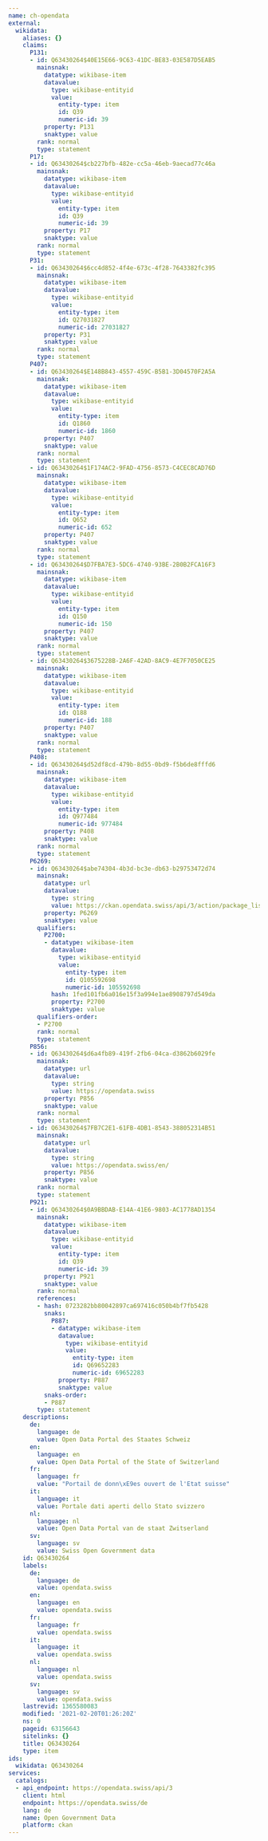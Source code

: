 ```yaml
---
name: ch-opendata
external:
  wikidata:
    aliases: {}
    claims:
      P131:
      - id: Q63430264$40E15E66-9C63-41DC-BE83-03E587D5EAB5
        mainsnak:
          datatype: wikibase-item
          datavalue:
            type: wikibase-entityid
            value:
              entity-type: item
              id: Q39
              numeric-id: 39
          property: P131
          snaktype: value
        rank: normal
        type: statement
      P17:
      - id: Q63430264$cb227bfb-482e-cc5a-46eb-9aecad77c46a
        mainsnak:
          datatype: wikibase-item
          datavalue:
            type: wikibase-entityid
            value:
              entity-type: item
              id: Q39
              numeric-id: 39
          property: P17
          snaktype: value
        rank: normal
        type: statement
      P31:
      - id: Q63430264$6cc4d852-4f4e-673c-4f28-7643382fc395
        mainsnak:
          datatype: wikibase-item
          datavalue:
            type: wikibase-entityid
            value:
              entity-type: item
              id: Q27031827
              numeric-id: 27031827
          property: P31
          snaktype: value
        rank: normal
        type: statement
      P407:
      - id: Q63430264$E148B843-4557-459C-B5B1-3D04570F2A5A
        mainsnak:
          datatype: wikibase-item
          datavalue:
            type: wikibase-entityid
            value:
              entity-type: item
              id: Q1860
              numeric-id: 1860
          property: P407
          snaktype: value
        rank: normal
        type: statement
      - id: Q63430264$1F174AC2-9FAD-4756-8573-C4CEC8CAD76D
        mainsnak:
          datatype: wikibase-item
          datavalue:
            type: wikibase-entityid
            value:
              entity-type: item
              id: Q652
              numeric-id: 652
          property: P407
          snaktype: value
        rank: normal
        type: statement
      - id: Q63430264$D7FBA7E3-5DC6-4740-93BE-2B0B2FCA16F3
        mainsnak:
          datatype: wikibase-item
          datavalue:
            type: wikibase-entityid
            value:
              entity-type: item
              id: Q150
              numeric-id: 150
          property: P407
          snaktype: value
        rank: normal
        type: statement
      - id: Q63430264$3675228B-2A6F-42AD-8AC9-4E7F7050CE25
        mainsnak:
          datatype: wikibase-item
          datavalue:
            type: wikibase-entityid
            value:
              entity-type: item
              id: Q188
              numeric-id: 188
          property: P407
          snaktype: value
        rank: normal
        type: statement
      P408:
      - id: Q63430264$d52df8cd-479b-8d55-0bd9-f5b6de8fffd6
        mainsnak:
          datatype: wikibase-item
          datavalue:
            type: wikibase-entityid
            value:
              entity-type: item
              id: Q977484
              numeric-id: 977484
          property: P408
          snaktype: value
        rank: normal
        type: statement
      P6269:
      - id: Q63430264$abe74304-4b3d-bc3e-db63-b29753472d74
        mainsnak:
          datatype: url
          datavalue:
            type: string
            value: https://ckan.opendata.swiss/api/3/action/package_list
          property: P6269
          snaktype: value
        qualifiers:
          P2700:
          - datatype: wikibase-item
            datavalue:
              type: wikibase-entityid
              value:
                entity-type: item
                id: Q105592698
                numeric-id: 105592698
            hash: 1fed101fb6a016e15f3a994e1ae8908797d549da
            property: P2700
            snaktype: value
        qualifiers-order:
        - P2700
        rank: normal
        type: statement
      P856:
      - id: Q63430264$d6a4fb89-419f-2fb6-04ca-d3862b6029fe
        mainsnak:
          datatype: url
          datavalue:
            type: string
            value: https://opendata.swiss
          property: P856
          snaktype: value
        rank: normal
        type: statement
      - id: Q63430264$7FB7C2E1-61FB-4DB1-8543-388052314B51
        mainsnak:
          datatype: url
          datavalue:
            type: string
            value: https://opendata.swiss/en/
          property: P856
          snaktype: value
        rank: normal
        type: statement
      P921:
      - id: Q63430264$0A9BBDAB-E14A-41E6-9803-AC1778AD1354
        mainsnak:
          datatype: wikibase-item
          datavalue:
            type: wikibase-entityid
            value:
              entity-type: item
              id: Q39
              numeric-id: 39
          property: P921
          snaktype: value
        rank: normal
        references:
        - hash: 0723282bb80042897ca697416c050b4bf7fb5428
          snaks:
            P887:
            - datatype: wikibase-item
              datavalue:
                type: wikibase-entityid
                value:
                  entity-type: item
                  id: Q69652283
                  numeric-id: 69652283
              property: P887
              snaktype: value
          snaks-order:
          - P887
        type: statement
    descriptions:
      de:
        language: de
        value: Open Data Portal des Staates Schweiz
      en:
        language: en
        value: Open Data Portal of the State of Switzerland
      fr:
        language: fr
        value: "Portail de donn\xE9es ouvert de l'Etat suisse"
      it:
        language: it
        value: Portale dati aperti dello Stato svizzero
      nl:
        language: nl
        value: Open Data Portal van de staat Zwitserland
      sv:
        language: sv
        value: Swiss Open Government data
    id: Q63430264
    labels:
      de:
        language: de
        value: opendata.swiss
      en:
        language: en
        value: opendata.swiss
      fr:
        language: fr
        value: opendata.swiss
      it:
        language: it
        value: opendata.swiss
      nl:
        language: nl
        value: opendata.swiss
      sv:
        language: sv
        value: opendata.swiss
    lastrevid: 1365580083
    modified: '2021-02-20T01:26:20Z'
    ns: 0
    pageid: 63156643
    sitelinks: {}
    title: Q63430264
    type: item
ids:
  wikidata: Q63430264
services:
  catalogs:
  - api_endpoint: https://opendata.swiss/api/3
    client: html
    endpoint: https://opendata.swiss/de
    lang: de
    name: Open Government Data
    platform: ckan
---
```

